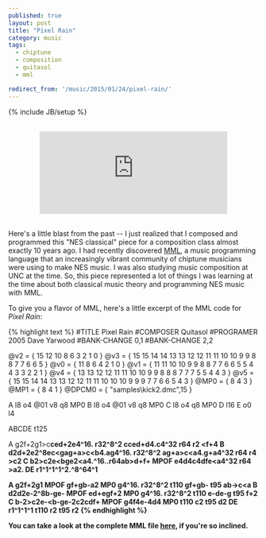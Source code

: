 ```yaml
---
published: true
layout: post
title: "Pixel Rain"
category: music
tags:
  - chiptune
  - composition
  - quitasol
  - mml

redirect_from: '/music/2015/01/24/pixel-rain/'
---
```


{% include JB/setup %}

<br>
<center>
<iframe width="75%" height="166" scrolling="no" frameborder="no" src="https://w.soundcloud.com/player/?url=https%3A//api.soundcloud.com/tracks/187668774&amp;color=ff5500&amp;auto_play=false&amp;hide_related=false&amp;show_comments=true&amp;show_user=true&amp;show_reposts=false"></iframe>
</center>
<br>

Here's a little blast from the past -- I just realized that I composed and programmed this "NES classical" piece for a composition class almost exactly 10 years ago. I had recently discovered [MML](http://battleofthebits.org/lyceum/View/PPMCK/), a music programming language that an increasingly vibrant community of chiptune musicians were using to make NES music. I was also studying music composition at UNC at the time. So, this piece represented a lot of things I was learning at the time about both classical music theory and programming NES music with MML.

To give you a flavor of MML, here's a little excerpt of the MML code for *Pixel Rain*:

{% highlight text %}
#TITLE Pixel Rain
#COMPOSER Quitasol
#PROGRAMER 2005 Dave Yarwood
#BANK-CHANGE 0,1
#BANK-CHANGE 2,2

@v2 = { 15 12 10 8 6 3 2 1 0 }
@v3 = { 15 15 14 14 13 13 12 12 11 11 10 10 9 9 8 8 7 7 6 6 5 }
@v0 = { 11 8 6 4 2 1 0 }
@v1 = { 11 11 10 10 9 9 8 8 7 7 6 6 5 5 4 4 3 3 2 2 1 }
@v4 = { 13 13 12 12 11 11 10 10 9 9 8 8 8 7 7 7 5 5 4 4 3 }
@v5 = { 15 15 14 14 13 13 12 12 11 11 10 10 10 9 9 9 7 7 6 6 5 4 3 }
@MP0 = { 8 4 3 }
@MP1 = { 8 4 1 }
@DPCM0 = { "samples\kick2.dmc",15 }

A l8 o4 @01 v8 q8 MP0
B l8 o4 @01 v8 q8 MP0
C l8 o4 q8 MP0
D l16
E o0 l4

ABCDE t125

A g2f+2g1>c<b>ced+2e4^16. r32^8^2 c<b>ced+d4.c4^32 r64 r2 <f+4
B d2d+2e2^8ec<gag+a>c<b4.ag4^16. r32^8^2 ag+a>c<a4.g+a4^32 r64 r4 >c2
C b2>c2<b>e<bge2<a4.^16..r64ab>d+f+ MPOF e4d4c4<b4 MP0 a2b>dfe<a4^32 r64 >a2.
DE r1^1^1^1^2.^8^64^1

A g2f+2g1 MPOF gf+gb-a2 MP0 g4^16. r32^8^2 t110 gf+gb- t95 ab->c<a
B d2d2e-2^8b-ge- MPOF ed+egf+2 MP0 g4^16. r32^8^2 t110 e-de-g t95 f+2
C b-2>c2<b->e-<b-ge-2c2<a>cdf+ MPOF g4f4e-4d4 MP0 t110 c2 t95 d2
DE r1^1^1^1 t110 r2 t95 r2
{% endhighlight %}

You can take a look at the complete MML file [here](https://gist.github.com/daveyarwood/c76643bf85f15608f874), if you're so inclined.

